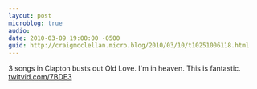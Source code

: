 ```yaml
---
layout: post
microblog: true
audio: 
date: 2010-03-09 19:00:00 -0500
guid: http://craigmcclellan.micro.blog/2010/03/10/t10251006118.html
---
```

3 songs in Clapton busts out Old Love. I'm in heaven. This is fantastic.  [twitvid.com/7BDE3](http://twitvid.com/7BDE3)

